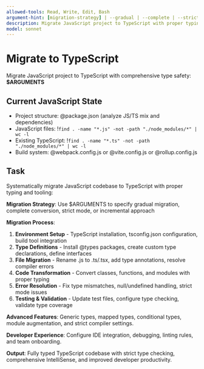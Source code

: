 ```yaml
---
allowed-tools: Read, Write, Edit, Bash
argument-hint: [migration-strategy] | --gradual | --complete | --strict | --incremental
description: Migrate JavaScript project to TypeScript with proper typing and tooling setup
model: sonnet
---
```


# Migrate to TypeScript

Migrate JavaScript project to TypeScript with comprehensive type safety: **$ARGUMENTS**

## Current JavaScript State

- Project structure: @package.json (analyze JS/TS mix and dependencies)
- JavaScript files: !`find . -name "*.js" -not -path "./node_modules/*" | wc -l`
- Existing TypeScript: !`find . -name "*.ts" -not -path "./node_modules/*" | wc -l`
- Build system: @webpack.config.js or @vite.config.js or @rollup.config.js

## Task

Systematically migrate JavaScript codebase to TypeScript with proper typing and tooling:

**Migration Strategy**: Use $ARGUMENTS to specify gradual migration, complete conversion, strict mode, or incremental approach

**Migration Process**:
1. **Environment Setup** - TypeScript installation, tsconfig.json configuration, build tool integration
2. **Type Definitions** - Install @types packages, create custom type declarations, define interfaces
3. **File Migration** - Rename .js to .ts/.tsx, add type annotations, resolve compiler errors
4. **Code Transformation** - Convert classes, functions, and modules with proper typing
5. **Error Resolution** - Fix type mismatches, null/undefined handling, strict mode issues
6. **Testing & Validation** - Update test files, configure type checking, validate type coverage

**Advanced Features**: Generic types, mapped types, conditional types, module augmentation, and strict compiler settings.

**Developer Experience**: Configure IDE integration, debugging, linting rules, and team onboarding.

**Output**: Fully typed TypeScript codebase with strict type checking, comprehensive IntelliSense, and improved developer productivity.